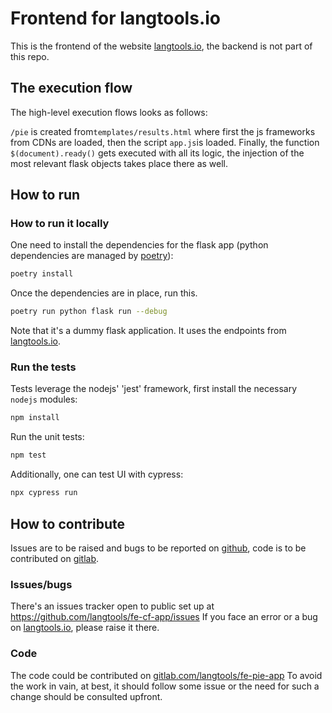 # Frontend for langtools.io

This is the frontend of the website [langtools.io](langtools.io), the backend is not part of this repo.

## The execution flow

The high-level execution flows looks as follows:

`/pie` is created from`templates/results.html` where first the js frameworks from CDNs are loaded, then the script `app.js`is loaded.
Finally, the function `$(document).ready()` gets executed with all its logic, the injection of the most relevant flask objects takes place there as well.

## How to run

### How to run it locally

One need to install the dependencies for the flask app (python dependencies are managed by [poetry](https://python-poetry.org/docs/#installation)):
```bash
poetry install
```

Once the dependencies are in place, run this.
```bash
poetry run python flask run --debug
```

Note that it's a dummy flask application. It uses the endpoints from [langtools.io](langtools.io/pie).

### Run the tests

Tests leverage the nodejs' 'jest' framework, first install the necessary `nodejs` modules:

```bash
npm install
```

Run the unit tests:

```bash
npm test
```

Additionally, one can test UI with cypress:

```bash
npx cypress run
```

## How to contribute

Issues are to be raised and bugs to be reported on [github](https://github.com/langtools/fe-pie-app/issues), code is to be contributed on [gitlab](https://gitlab.com/langtools/fe-pie-app/issues). 

### Issues/bugs

There's an issues tracker open to public set up at https://github.com/langtools/fe-cf-app/issues
If you face an error or a bug on [langtools.io](https://langtools.io), please raise it there.

### Code

The code could be contributed on [gitlab.com/langtools/fe-pie-app](https://gitlab.com/langtools/fe-pie-app)
To avoid the work in vain, at best, it should follow some issue or the need for such a change should be consulted upfront.


